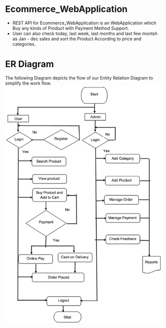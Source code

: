 # Ecommerce_WebApplication
- REST API for Ecommerce_WebApplication is an WebApplication which Buy any kinds of Product with Payment Method Support.
- User can also check today, last week, last months and last few montsh as Jan - dec sales and sort the Product According to price and categories.

# ER Diagram
The following Diagram depicts the flow of our Entity Relation Diagram to simplify the work flow.
![Swagger UI - Google Chrome 03-10-2022 09_20_51](https://github.com/nitish906/Ecommerce_WebApplication/blob/main/EcomorseApplication.png)
